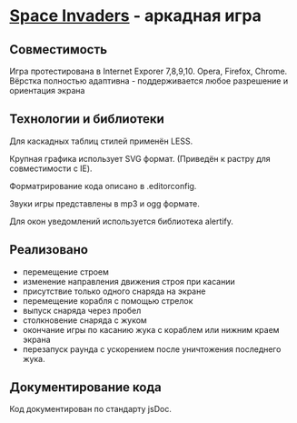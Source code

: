 [Space Invaders](http://xelios20.github.com/SpaceInvaders/) - аркадная игра
==================================================

Совместимость
--------------------------------------
Игра протестирована в Internet Exporer 7,8,9,10. Opera, Firefox, Chrome.
Вёрстка полностью адаптивна - поддерживается любое разрешение и ориентация экрана


Технологии и библиотеки
--------------------------------------
Для каскадных таблиц стилей применён LESS.

Крупная графика использует SVG формат.
(Приведён к растру для совместимости с IE).

Форматрирование кода описано в .editorconfig.

Звуки игры представлены в mp3 и ogg формате.

Для окон уведомлений используется библиотека alertify.


Реализовано
----------------------------

* перемещение строем
* изменение направления движения строя при касании
* присутствие только одного снаряда на экране
* перемещение корабля с помощью стрелок
* выпуск снаряда через пробел
* столкновение снаряда с жуком
* окончание игры по касанию жука с кораблем или нижним краем экрана
* перезапуск раунда с ускорением после уничтожения последнего жука.

Документирование кода
----------------------------
Код документирован по стандарту jsDoc.
